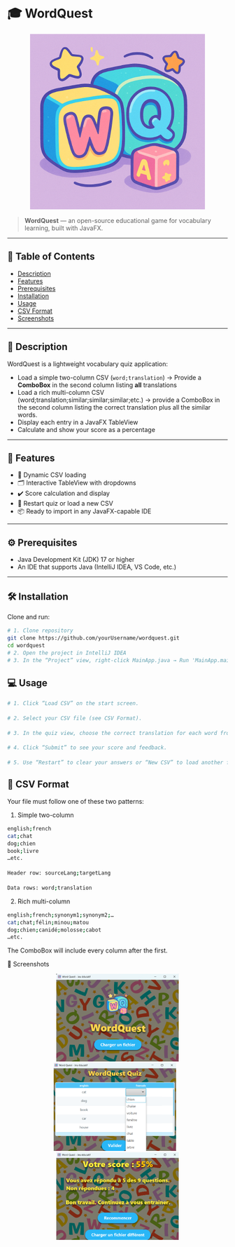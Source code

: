# 🎓 WordQuest

<p align="center">
  <img src="src/main/resources/org/imie/tp_vocabulaire/favicon.png" alt="Project Logo" width="400"/>
</p>

> **WordQuest** — an open-source educational game for vocabulary learning, built with JavaFX.

---

## 📖 Table of Contents

- [Description](#description)  
- [Features](#features)  
- [Prerequisites](#prerequisites)  
- [Installation](#installation)  
- [Usage](#usage)  
- [CSV Format](#csv-format)  
- [Screenshots](#screenshots)

---

## 📝 Description

WordQuest is a lightweight vocabulary quiz application:

- Load a simple two-column CSV (`word;translation`) → Provide a **ComboBox** in the second column listing **all** translations
- Load a rich multi-column CSV (word;translation;similar;similar;similar;etc.) → provide a ComboBox in the second column listing the correct translation plus all the similar words.
- Display each entry in a JavaFX TableView
- Calculate and show your score as a percentage  

---

## 🚀 Features

- 🔄 Dynamic CSV loading  
- 🗂 Interactive TableView with dropdowns  
- ✔️ Score calculation and display  
- 🔁 Restart quiz or load a new CSV  
- 📦 Ready to import in any JavaFX-capable IDE 

---

## ⚙️ Prerequisites

- Java Development Kit (JDK) 17 or higher  
- An IDE that supports Java (IntelliJ IDEA, VS Code, etc.)

---

## 🛠️ Installation

Clone and run:

```bash
# 1. Clone repository
git clone https://github.com/yourUsername/wordquest.git
cd wordquest
# 2. Open the project in IntelliJ IDEA
# 3. In the “Project” view, right-click MainApp.java → Run 'MainApp.main()'
```

## 💻 Usage
```bash
# 1. Click “Load CSV” on the start screen.

# 2. Select your CSV file (see CSV Format).

# 3. In the quiz view, choose the correct translation for each word from the dropdown.

# 4. Click “Submit” to see your score and feedback.

# 5. Use “Restart” to clear your answers or “New CSV” to load another file.
```
## 📑 CSV Format

Your file must follow one of these two patterns:
1. Simple two-column
```bash
english;french
cat;chat
dog;chien
book;livre
…etc.

Header row: sourceLang;targetLang

Data rows: word;translation
```

2. Rich multi-column
```bash
english;french;synonym1;synonym2;…
cat;chat;félin;minou;matou
dog;chien;canidé;molosse;cabot
…etc.
```
The ComboBox will include every column after the first.

📸 Screenshots
<div align="center"> <img src="docs/screenshot_start.png" alt="Start View" width="280" /> <img src="docs/screenshot_game_wordquest.png" alt="Quiz View" width="280" /> &nbsp;&nbsp; <img src="docs/screenshot_score.png" alt="Score View" width="280" /> </div>
